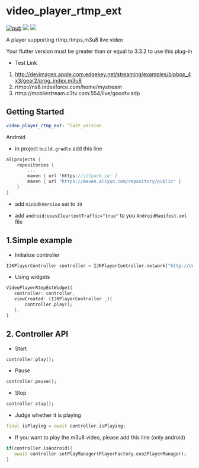 # video_player_rtmp_ext
[![pub](https://badgen.net/pub/v/video_player_rtmp_ext)](https://pub.dev/packages/video_player_rtmp_ext)
<a href="https://flutter.dev/docs/get-started/install/windows"><img src="https://badgen.net/badge/flutter/v3.3.2/red" /></a>
<a href="https://jq.qq.com/?_wv=1027&k=Z0AHodXB"><img src="https://badgen.net/badge/platform/Android&iOS/pink" /></a>

A player supporting rtmp,rtmps,m3u8 live video

Your flutter version must be greater than 
or equal to 3.3.2 to use this plug-in

* Test Link
1. http://devimages.apple.com.edgekey.net/streaming/examples/bipbop_4x3/gear2/prog_index.m3u8
2. rtmp://ns8.indexforce.com/home/mystream
3. rtmp://mobliestream.c3tv.com:554/live/goodtv.sdp

## Getting Started

```yaml
video_player_rtmp_ext: ^last_version
```

Android
* in project `build.gradle` add this line
```kotlin
allprojects {
    repositories {
        ...
        maven { url 'https://jitpack.io' }
        maven { url "https://maven.aliyun.com/repository/public" }
    }
}
```

* add `minSdkVersion` set to `19`

* add `android:usesCleartextTraffic="true"` to you `AndroidManifest.xml` file

## 1.Simple example

* Initialize controller

```dart
IJKPlayerController controller = IJKPlayerController.network("http://devimages.apple.com.edgekey.net/streaming/examples/bipbop_4x3/gear2/prog_index.m3u8");
```

* Using widgets

```dart
VideoPlayerRtmpExtWidget(
   controller: controller,
   viewCreated: (IJKPlayerController _){
       controller.play();
   },
)
```

## 2. Controller API

* Start
```dart
controller.play();
```

* Pause
```dart
controller.pause();
```

* Stop
```dart
controller.stop();
```

* Judge whether it is playing
```dart
final isPlaying = await controller.isPlaying;
```

* If you want to play the m3u8 video, please add this line
  (only android)
```dart
if(controller.isAndroid){
   await controller.setPlayManager(PlayerFactory.exo2PlayerManager);
}
```


